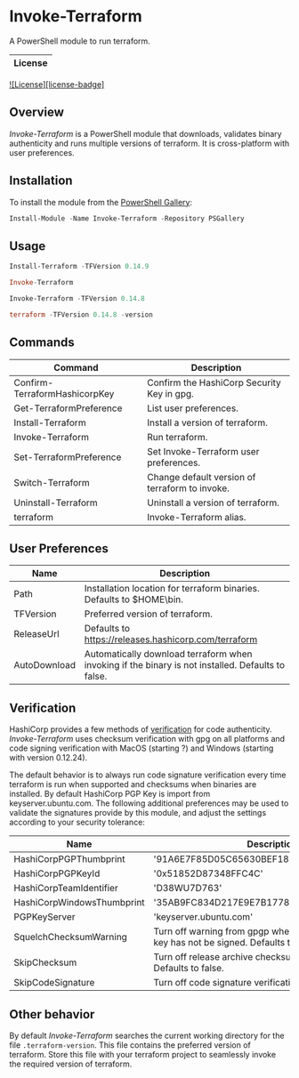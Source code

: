 # Invoke-Terraform

A PowerShell module to run terraform.

| License |
|---------|
[![License][license-badge]][license]

## Overview

*Invoke-Terraform* is a PowerShell module that downloads, validates binary authenticity and runs multiple versions of terraform.  It is cross-platform with user preferences.

## Installation

To install the module from the [PowerShell Gallery](https://www.powershellgallery.com/):

```powershell
Install-Module -Name Invoke-Terraform -Repository PSGallery
```

## Usage

```powershell
Install-Terraform -TFVersion 0.14.9

Invoke-Terraform

Invoke-Terraform -TFVersion 0.14.8

terraform -TFVersion 0.14.8 -version
```

## Commands 
| Command | Description |
|---------|-------------|
Confirm-TerraformHashicorpKey | Confirm the HashiCorp Security Key in gpg.
Get-TerraformPreference | List user preferences.
Install-Terraform | Install a version of terraform.
Invoke-Terraform | Run terraform.
Set-TerraformPreference | Set Invoke-Terraform user preferences.
Switch-Terraform | Change default version of terraform to invoke.
Uninstall-Terraform | Uninstall a version of terraform.
terraform | Invoke-Terraform alias.

## User Preferences

| Name | Description |
|------|-------------|
Path | Installation location for terraform binaries. Defaults to $HOME\bin.
TFVersion | Preferred version of terraform.
ReleaseUrl | Defaults to https://releases.hashicorp.com/terraform
AutoDownload | Automatically download terraform when invoking if the binary is not installed. Defaults to false.

## Verification

HashiCorp provides a few methods of [verification](https://www.hashicorp.com/security) for code authenticity.  *Invoke-Terraform* uses checksum verification with gpg on all platforms and code signing verification with MacOS (starting ?) and Windows (starting with version 0.12.24).

The default behavior is to always run code signature verification every time terraform is run when supported and checksums when binaries are installed.  By default HashiCorp PGP Key is import from keyserver.ubuntu.com.  The following additional preferences may be used to validate the signatures provide by this module, and adjust the settings according to your 
security tolerance:

| Name | Description |
|------|-------------|
HashiCorpPGPThumbprint     | '91A6E7F85D05C65630BEF18951852D87348FFC4C'
HashiCorpPGPKeyId          | '0x51852D87348FFC4C'
HashiCorpTeamIdentifier    | 'D38WU7D763'
HashiCorpWindowsThumbprint | '35AB9FC834D217E9E7B1778FB1B97AF7C73792F2'
PGPKeyServer               | 'keyserver.ubuntu.com'
SquelchChecksumWarning     | Turn off warning from gpgp when HashiCorp imported key has not be signed. Defaults to false.
SkipChecksum               | Turn off release archive checksum verification via gpg. Defaults to false.
SkipCodeSignature          | Turn off code signature verification. Defaults to false.

## Other behavior

By default *Invoke-Terraform* searches the current working directory for the file `.terraform-version`.  This file contains the preferred version of terraform. Store this file with your terraform project to seamlessly invoke the required version of terraform.

[license]: https://img.shields.io/github/license/pearcec/invoke-terraform.svg